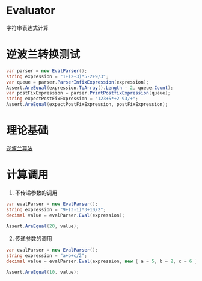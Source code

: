 # Evaluator
字符串表达式计算

# 逆波兰转换测试

```csharp
var parser = new EvalParser();
string expression = "1+(2+3)*5-2+9/3";
var queue = parser.ParserInfixExpression(expression);
Assert.AreEqual(expression.ToArray().Length - 2, queue.Count);
var postFixExpression = parser.PrintPostfixExpression(queue);
string expectPostFixExpression = "123+5*+2-93/+";
Assert.AreEqual(expectPostFixExpression, postFixExpression);
```
# 理论基础
[逆波兰算法](/src/Evaluator/调度场算法.md)

# 计算调用

1. 不传递参数的调用
```csharp 
var evalParser = new EvalParser();
string expression = "9+(3-1)*3+10/2";
decimal value = evalParser.Eval(expression);
            
Assert.AreEqual(20, value);
```

2. 传递参数的调用
```csharp 
var evalParser = new EvalParser();
string expression = "a+b+c/2";
decimal value = evalParser.Eval(expression, new { a = 5, b = 2, c = 6 });

Assert.AreEqual(10, value);
```



